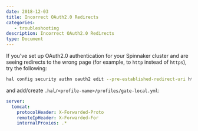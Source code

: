 ```yaml
---
date: 2018-12-03
title: Incorrect OAuth2.0 Redirects
categories:
   - troubleshooting
description: Incorrect OAuth2.0 Redirects
type: Document
---
```


If you've set up OAuth2.0 authentication for your Spinnaker cluster and are seeing redirects to the wrong page (for example, to `http` instead of `https`), try the following:

```bash
hal config security authn oauth2 edit --pre-established-redirect-uri https://my-real-gate-address.com:8084/login
```

and add/create `.hal/<profile-name>/profiles/gate-local.yml`:

```yml
server:
  tomcat:
    protocolHeader: X-Forwarded-Proto
    remoteIpHeader: X-Forwarded-For
    internalProxies: .*
```
